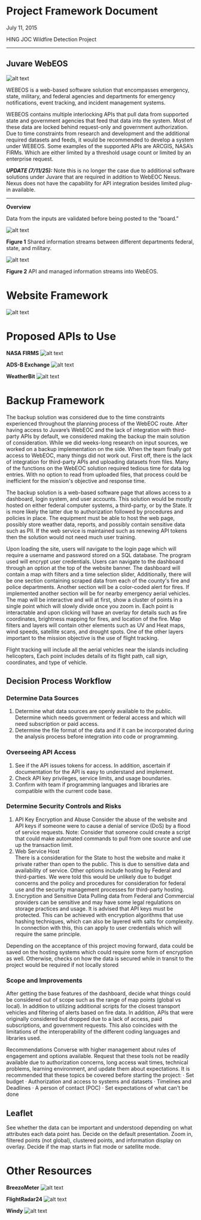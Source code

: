 

# **Project Framework Document**

July 11, 2015

HING JOC Wildfire Detection Project

_____________________________________________________________
## **Juvare WebEOS**

![alt text](https://github.com/hingfirewatch/P3I-HING/blob/main/docs/pictures/juvare.png)

WEBEOS is a web-based software solution that encompasses emergency, state, military, and federal agencies and departments for emergency notifications, event tracking, and incident management systems.

WEBEOS contains multiple interlocking APIs that pull data from supported state and government agencies that feed that data into the system. Most of these data are locked behind request-only and government authorization. Due to time constraints from research and development and the additional required datasets and feeds, it would be recommended to develop a system under WEBEOS. Some examples of the supported APIs are ARCGIS, NASA’s FIRMs. Which are either limited by a threshold usage count or limited by an enterprise request.

***UPDATE (7/11/25):*** Note this is no longer the case due to additional software solutions under Juvare that are required in addition to WebEOC Nexus. Nexus does not have the capability for API integration besides limited plug-in available.

_____________________________________________________________

**Overview**

Data from the inputs are validated before being posted to the “board.”

![alt text](https://github.com/hingfirewatch/P3I-HING/blob/main/docs/pictures/Screenshot%202025-06-24%20145447.png)

**Figure 1** Shared information streams between different departments federal, state, and military.

![alt text](https://github.com/hingfirewatch/P3I-HING/blob/main/docs/pictures/Framework_Graph.png)

**Figure 2**  API and managed information streams into WebEOS.

# Website Framework
![alt text](https://github.com/hingfirewatch/P3I-HING/blob/main/docs/pictures/Website%20Framework.png)


# Proposed APIs to Use

**NASA FIRMS**
![alt text](https://github.com/hingfirewatch/P3I-HING/blob/main/docs/pictures/FIRMS%20API.png)

**ADS-B Exchange**
![alt text](https://github.com/hingfirewatch/P3I-HING/blob/main/docs/pictures/ADS-B%20Exchange%20API.png)

**WeatherBit**
![alt text](https://github.com/hingfirewatch/P3I-HING/blob/main/docs/pictures/WeatherBit%20API.png)


# **Backup Framework**

The backup solution was considered due to the time constraints experienced throughout the planning process of the WebEOC route. After having access to Juvare’s WebEOC and the lack of integration with third-party APIs by default, we considered making the backup the main solution of consideration. While we did weeks-long research on input sources, we worked on a backup implementation on the side. When the team finally got access to WebEOC, many things did not work out. First off, there is the lack of integration for third-party APIs and uploading datasets from files. Many of the functions on the WebEOC solution required tedious time for data log entries. With no option to read from uploaded files, that process could be inefficient for the mission's objective and response time.

The backup solution is a web-based software page that allows access to a dashboard, login system, and user accounts. This solution would be mostly hosted on either federal computer systems, a third-party, or by the State. It is more likely the latter due to authorization followed by procedures and policies in place. The equipment must be able to host the web page, possibly store weather data, reports, and possibly contain sensitive data such as PII. If the web service is maintained such as renewing API tokens then the solution would not need much user training.

Upon loading the site, users will navigate to the login page which will require a username and password stored on a SQL database. The program used will encrypt user credentials. Users can navigate to the dashboard through an option at the top of the website banner. The dashboard will contain a map with filters and a time selection slider, Additionally, there will be one section containing scraped data from each of the county's fire and police departments. Another section will be a color-coded alert for fires. If implemented another section will be for nearby emergency aerial vehicles. The map will be interactive and will at first, show a cluster of points in a single point which will slowly divide once you zoom in. Each point is interactable and upon clicking will have an overlay for details such as fire coordinates, brightness mapping for fires, and location of the fire. Map filters and layers will contain other elements such as UV and Heat maps, wind speeds, satellite scans, and drought spots. One of the other layers important to the mission objective is the use of flight tracking. 

Flight tracking will include all the aerial vehicles near the islands including helicopters, Each point includes details of its flight path, call sign, coordinates, and type of vehicle.



## Decision Process Workflow
### Determine Data Sources
1.	Determine what data sources are openly available to the public. Determine which needs government or federal access and which will need subscription or paid access.
2.	Determine the file format of the data and if it can be incorporated during the analysis process before integration into code or programming.
   
### Overseeing API Access
1.	See if the API issues tokens for access. In addition, ascertain if documentation for the API is easy to understand and implement.
2.	Check API key privileges, service limits, and usage boundaries.
3.	Confirm with team if programming languages and libraries are compatible with the current code base.

### Determine Security Controls and Risks
1.	API Key Encryption and Abuse
Consider the abuse of the website and API keys if someone were to cause a denial of service (DoS) by a flood of service requests. 
Note: Consider that someone could create a script that could make automated commands to pull from one source and use up the transaction limit.
2.  Web Service Host  
There is a consideration for the State to host the website and make it private rather than open to the public. This is due to sensitive data and availability of service.
Other options include hosting by Federal and third-parties. We were told this would be unlikely due to budget concerns and the policy and procedures for consideration for federal use and the security management processes for third-party hosting.
3. Encryption and Sensitive Data
Pulling data from Federal and Commercial providers can be sensitive and may have some legal regulations on storage practices and usage. It is advised that API keys must be protected. This can be achieved with encryption algorithms that use hashing techniques, which can also be layered with salts for complexity. In connection with this, this can apply to user credentials which will require the same principle.

Depending on the acceptance of this project moving forward, data could be saved on the hosting systems which could require some form of encryption as well. Otherwise, checks on how the data is secured while in transit to the project would be required if not locally stored 

### Scope and Improvements
After getting the base features of the dashboard, decide what things could be considered out of scope such as the range of map points (global vs local). In addition to utilizing additional scripts for the closest transport vehicles and filtering of alerts based on fire data. In addition, APIs that were originally considered but dropped due to a lack of access, paid subscriptions, and government requests. This also coincides with the limitations of the interoperability of the different coding languages and libraries used.

Recommendations
 Converse with higher management about rules of engagement and options available. Request that these tools not be readily available due to authorization concerns, long access wait times, technical problems, learning environment, and update them about expectations.
It is recommended that these topics be covered before starting the project:
·	Set budget
·	Authorization and access to systems and datasets
·	Timelines and Deadlines
·	A person of contact (POC)
·	Set expectations of what can't be done

 
## Leaflet

See whether the data can be important and understood depending on what attributes each data point has.
Decide on the default presentation. Zoom in, filtered points (not global), clustered points, and information display on overlay. Decide if the map starts in flat mode or satellite mode.

# Other Resources

**BreezoMeter**
![alt text](https://github.com/hingfirewatch/P3I-HING/blob/main/docs/pictures/BreezoMeter%20API.png)

**FlightRadar24**
![alt text](https://github.com/hingfirewatch/P3I-HING/blob/main/docs/pictures/FlightRadar24%20API.png)

**Windy**
![alt text](https://github.com/hingfirewatch/P3I-HING/blob/main/docs/pictures/Windy%20API.png)
